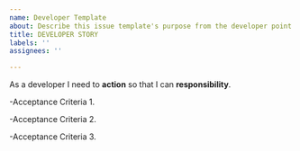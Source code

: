 ```yaml
---
name: Developer Template
about: Describe this issue template's purpose from the developer point of view.
title: DEVELOPER STORY
labels: ''
assignees: ''

---
```


As a developer I need to **action** so that I can **responsibility**.

-Acceptance Criteria 1.

-Acceptance Criteria 2.

-Acceptance Criteria 3.
